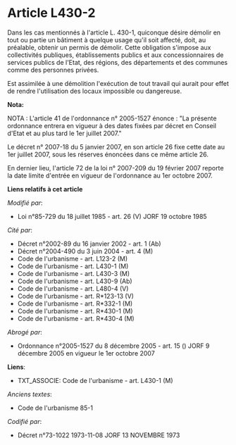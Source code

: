 # Article L430-2

Dans les cas mentionnés à l'article L. 430-1, quiconque désire démolir en tout ou partie un bâtiment à quelque usage qu'il
soit affecté, doit, au préalable, obtenir un permis de démolir. Cette obligation s'impose aux collectivités publiques,
établissements publics et aux concessionnaires de services publics de l'Etat, des régions, des départements et des communes
comme des personnes privées.

Est assimilée à une démolition l'exécution de tout travail qui aurait pour effet de rendre l'utilisation des locaux
impossible ou dangereuse.

**Nota:**

NOTA : L'article 41 de l'ordonnance n° 2005-1527 énonce : "La présente ordonnance entrera en vigueur à des dates fixées par
décret en Conseil d'Etat et au plus tard le 1er juillet 2007."

Le décret n° 2007-18 du 5 janvier 2007, en son article 26 fixe cette date au 1er juillet 2007, sous les réserves énoncées
dans ce même article 26.

En dernier lieu, l'article 72 de la loi n° 2007-209 du 19 février 2007 reporte la date limite d'entrée en vigueur de
l'ordonnance au 1er octobre 2007.

**Liens relatifs à cet article**

_Modifié par_:

  - Loi n°85-729 du 18 juillet 1985 - art. 26 (V) JORF 19 octobre 1985

_Cité par_:

  - Décret n°2002-89 du 16 janvier 2002 - art. 1 (Ab)
  - Décret n°2004-490 du 3 juin 2004 - art. 4 (M)
  - Code de l'urbanisme - art. L123-2 (M)
  - Code de l'urbanisme - art. L430-1 (M)
  - Code de l'urbanisme - art. L430-3 (M)
  - Code de l'urbanisme - art. L430-9 (Ab)
  - Code de l'urbanisme - art. L480-4 (V)
  - Code de l'urbanisme - art. R*123-13 (V)
  - Code de l'urbanisme - art. R*332-1 (M)
  - Code de l'urbanisme - art. R*430-1 (M)
  - Code de l'urbanisme - art. R*430-4 (M)

_Abrogé par_:

  - Ordonnance n°2005-1527 du 8 décembre 2005 - art. 15 () JORF 9 décembre 2005 en vigueur le 1er octobre 2007

**Liens**:

  - TXT_ASSOCIE: Code de l'urbanisme - art. L430-1 (M)

_Anciens textes_:

  - Code de l'urbanisme 85-1

_Codifié par_:

  - Décret n°73-1022 1973-11-08 JORF 13 NOVEMBRE 1973
